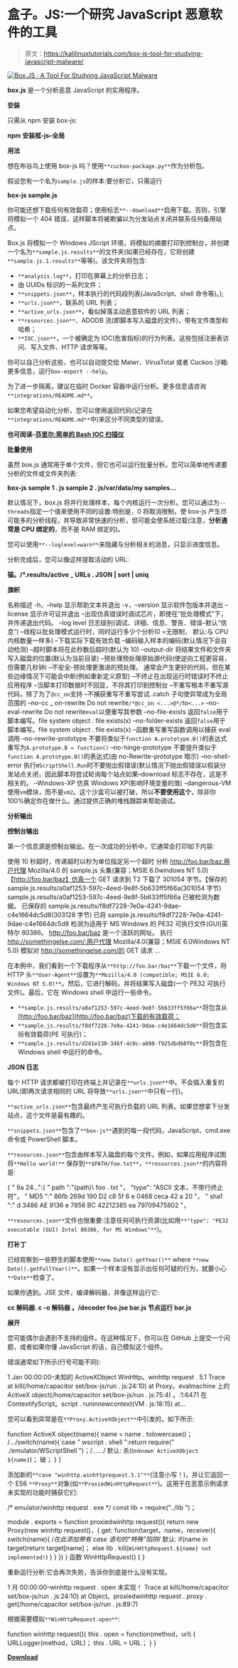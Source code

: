 # 盒子。JS:一个研究 JavaScript 恶意软件的工具

> 原文：<https://kalilinuxtutorials.com/box-js-tool-for-studying-javascript-malware/>

[![Box.JS : A Tool For Studying JavaScript Malware](img/447bfeda37c16e0f0c27e99e354d65ff.png "Box.JS : A Tool For Studying JavaScript Malware")](https://1.bp.blogspot.com/-3VcEdXrBfYM/XZ21AiNscvI/AAAAAAAAC3o/pk3QnPvH7OE2_rgaLC8BYwLYwoOCqyy8ACLcBGAsYHQ/s1600/box-js%25281%2529.png)

**box.js** 是一个分析恶意 JavaScript 的实用程序。

**安装**

只需从 npm 安装 box-js:

**npm 安装框-js–全局**

**用法**

想在布谷鸟上使用 box-js 吗？使用`**cuckoo-package.py**`作为分析包。

假设您有一个名为`sample.js`的样本:要分析它，只需运行

**box-js sample.js**

你可能还想下载任何有效载荷；使用标志`**--download**`启用下载。否则，引擎将模拟一个 404 错误，这样脚本将被欺骗以为分发站点关闭并联系任何备用站点。

Box.js 将模拟一个 Windows JScript 环境，将模拟的摘要打印到控制台，并创建一个名为`**sample.js.results**`的文件夹(如果已经存在，它将创建`**sample.js.1.results**`等等)。该文件夹将包含:

*   `**analysis.log**`，打印在屏幕上的分析日志；
*   由 UUIDs 标识的一系列文件；
*   `**snippets.json**`，样本执行的代码段列表(JavaScript、shell 命令等)。);
*   `**urls.json**`，联系的 URL 列表；
*   `**active_urls.json**`，看似掉落主动恶意软件的 URL 列表；
*   `**resources.json**`、ADODB 流(即脚本写入磁盘的文件)，带有文件类型和哈希；
*   `**IOC.json**`，一个被确定为 IOC(危害指标)的行为列表。这些包括注册表访问、写入文件、HTTP 请求等等。

你可以自己分析这些，也可以自动提交给 Malwr、VirusTotal 或者 Cuckoo 沙箱:更多信息，运行`box-export --help`。

为了进一步隔离，建议在临时 Docker 容器中运行分析。更多信息请咨询`**integrations/README.md**`。

如果您希望自动化分析，您可以使用返回代码(记录在`**integrations/README.md**`中)来区分不同类型的错误。

**也可阅读-[芬里尔:简单的 Bash IOC 扫描仪](https://kalilinuxtutorials.com/fenrir-simple-bash-ioc-scanner/)**

**批量使用**

虽然 box.js 通常用于单个文件，但它也可以运行批量分析。您可以简单地传递要分析的文件或文件夹列表:

**box-js sample 1 . js sample 2 . js/var/data/my samples…**

默认情况下，box.js 将并行处理样本，每个内核运行一次分析。您可以通过为`--threads`指定一个值来使用不同的设置:特别是，0 将取消限制，使 box-js 产生尽可能多的分析线程，并导致非常快速的分析，但可能会使系统过载(注意，**分析通常是 CPU 绑定的**，而不是 RAM 绑定的)。

您可以使用`**--loglevel=warn**`来隐藏与分析相关的消息，只显示进度信息。

分析完成后，您可以像这样提取活动的 URL:

**猫。/*.results/active _ URLs . JSON | sort | uniq**

**旗帜**

名称描述
-h，–help 显示帮助文本并退出
-v，–version 显示软件包版本并退出
–license 显示许可证并退出
–出现仿真错误时调试芯片，即使在“批处理模式”下，并传递退出代码。
–log level 日志级别(调试、详细、信息、警告、错误–默认“信息”)
–线程以批处理模式运行时，同时运行多少个分析(0 =无限制， 默认:与 CPU 内核数量一样多)
–下载实际下载有效负载
–编码输入样本的编码(默认情况下会自动检测)
–超时脚本将在此秒数后超时(默认为 10)
–output-dir 将结果文件和文件夹写入磁盘的位置(默认为当前目录)
–预处理预处理原始源代码(使逆向工程更容易，但需要几秒钟)
–不安全-预处理更激进的预处理。 通常会产生更好的代码，但在某些边缘情况下可能会中断(例如重新定义原型)
–不终止在出现运行时错误时不终止应用程序
–当脚本打印数据时不回显，不将其打印到控制台
–不重写根本不重写源代码，除了为了`@cc_on`支持
–不捕获重写不重写尝试..catch 子句使异常成为全局范围的
–no-cc _ on-rewrite Do not rewrite`/*@cc_on <...>@*/`to`<...>`
–no-eval-rewrite Do not rewrite`eval`以便重写其参数
–no-file-exists 返回`false`用于脚本编写。file system object . file exists(x)
–no-folder-exists 返回`false`用于脚本编写。file system object . file exists(x)
–函数重写重写函数调用以捕获 eval 调用
–no-rewrite-prototype 不要将类似于`function A.prototype.B()`的表达式重写为`A.prototype.B = function()`
–no-hinge-prototype 不要提升类似于`function A.prototype.B()`的表达式(由 no-Rewrite-prototype 暗示)
–no-shell-error 执行`WScriptShell.Run`时不要抛出假错误(默认情况下抛出假错误以假装分发站点关闭，因此脚本将尝试轮询每个站点如果–download 标志不存在，这是不相关的。
–Windows-XP 仿真 Windows XP(影响环境变量的值)
–dangerous-VM 使用`vm`模块，而不是`vm2`。这个沙盒可以被打破，所以**不要使用这个**，除非你 100%确定你在做什么。通过提供正确的堆栈跟踪来帮助调试。

**分析输出**

**控制台输出**

第一个信息源是控制台输出。在一次成功的分析中，它通常会打印如下内容:

使用 10 秒超时，传递超时以秒为单位指定另一个超时
分析 http://foo.bar/baz:用户代理 Mozilla/4.0 的 sample.js
头集(兼容；MSIE 6.0windows NT 5.0)【http://foo.bar/baz】仿真一个 GET 请求到 T2
下载了 301054 字节。【保存的 sample.js.results/a0af1253-597c-4eed-9e8f-5b633ff5f66a(301054 字节)
sample.js.results/a0af1253-597c-4eed-9e8f-5b633ff5f66a 已被检测为数据。
已保存的 sample.js.results/f8df7228-7e0a-4241-9dae-c4e1664dc5d8(303128 字节)
已将 sample.js.results/f8df7228-7e0a-4241-9dae-c4e1664dc5d8 检测为适用于 MS Windows 的 PE32 可执行文件(GUI)英特尔 80386。
http://foo.bar/baz 是一个活跃的网址。
执行 http://somethingelse.com/:用户代理 Mozilla/4.0(兼容；MSIE 6.0Windows NT 5.0)
模拟对 http://somethingelse.com/的 GET 请求
…

在本例中，我们看到一个下载程序从`**http://foo.bar/baz**`下载一个文件，将 HTTP 头`**User-Agent**`设置为`**Mozilla/4.0 (compatible; MSIE 6.0; Windows NT 5.0)**`。然后，它进行解码，并将结果写入磁盘(一个 PE32 可执行文件)。最后，它在 Windows shell 中运行一些命令。

*   `**sample.js.results/a0af1253-597c-4eed-9e8f-5b633ff5f66a**`将包含从[http://foo.bar/baz](http://foo.bar/baz)下载的有效载荷；
*   `**sample.js.results/f8df7228-7e0a-4241-9dae-c4e1664dc5d8**`将包含实际有效载荷(PE 可执行)；
*   `**sample.js.results/d241e130-346f-4c0c-a698-f925dbd68f0c**`将包含在 Windows shell 中运行的命令。

**JSON 日志**

每个 HTTP 请求都被打印在终端上并记录在`**urls.json**`中。不会插入重复的 URL(即两次请求相同的 URL 将导致`**urls.json**`中只有一行)。

`**active_urls.json**`包含最终产生可执行负载的 URL 列表。如果您想拿下分发站点，这个文件是最有趣的。

`**snippets.json**`包含了`**box-js**`遇到的每一段代码，JavaScript、cmd.exe 命令或 PowerShell 脚本。

`**resources.json**`包含由样本写入磁盘的每个文件。例如，如果应用程序试图将`**Hello world!**` 保存到`**$PATH/foo.txt**`，`**resources.json**`的内容将是:

{
" 9a 24…":{
" path ":"(path)\ foo . txt "，
"type": "ASCII 文本，不带行终止符"，
" MD5 ":" 86fb 269d 190 D2 c8 5f 6 e 0468 ceca 42 a 20 "，
" sha1 ":" d 3486 AE 9136 e 7856 BC 42212385 ea 79709475802 "，

`**resources.json**`文件也很重要:注意任何可执行资源(比如用`**"type": "PE32 executable (GUI) Intel 80386, for MS Windows"**`)。

**打补丁**

已经观察到一些野生的脚本使用`**new Date().getYear()**` where `**new Date().getFullYear()**`。如果一个样本没有显示出任何可疑的行为，就要小心`**Date**`检查了。

如果你遇到。JSE 文件，编译解码器，并像这样运行它:

**cc 解码器. c -o 解码器
。/decoder foo.jse bar.js
节点运行 bar.js**

**展开**

您可能偶尔会遇到不支持的组件。在这种情况下，你可以在 GitHub 上提交一个问题，或者如果你懂 JavaScript 的话，自己模拟这个组件。

错误通常如下所示(行号可能不同):

1 Jan 00:00:00–未知的 ActiveXObject WinHttp。winhttp request . 5.1
Trace
at kill(/home/capacitor set/box-js/run . js:24:10)
at Proxy。evalmachine 上的 ActiveX object(/home/capacitor set/box-js/run . js:75:4)
。:1:6471
在 ContextifyScript。script . runinnewcontext(VM . js:18:15)
at…

您可以看到异常是在`**Proxy.ActiveXObject**`中引发的，如下所示:

function ActiveX object(name){
name = name . tolowercase()；
/*…*/switch(name){ case " wscript . shell ":return require(" ./emulator/WScriptShell ")；/*……*/
默认:
杀(`Unknown ActiveXObject ${name}`)；
破；
}
}

添加新的`**case "winhttp.winhttprequest.5.1"**`(注意小写！)，并让它返回一个 ES6 `**Proxy**`对象(如`**ProxiedWinHttpRequest**`)。这用于在恶意示例请求未实现的功能时捕获它们:

/* emulator/winhttp request . exe */
const lib = require("../lib ")；

module . exports = function proxiedwinhttp request(){
return new Proxy(new winhttp request()，{
get: function(target，name，receiver){
switch(name){
/*在此添加带有 case 语句的“特殊”陷阱*/
默认:
if(name in target)return target[name]；
else lib . kill(`WinHttpRequest.${name} not implemented!`)
}
}
})
}
函数 WinHttpRequest() {
}

重新运行分析:它会再次失败，告诉你到底是什么没有实现。

1 月 00:00:00–winhttp request . open 未实现！
Trace
at kill(/home/capacitor set/box-js/run . js:24:10)
at Object。proxiedwinhttp request . proxy . get(/home/capacitor set/box-js/run . js:89:7)

根据需要模拟`**WinHttpRequest.open**`:

function winhttp request(){
this . open = function(method，url) {
URLLogger(method，URL)；
this . URL = URL；
}
}

[**Download**](https://github.com/CapacitorSet/box-js)